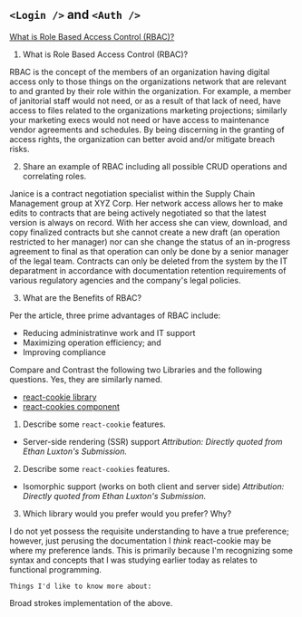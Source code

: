 ## `<Login />` and `<Auth />`

[What is Role Based Access Control (RBAC)?](https://digitalguardian.com/blog/what-role-based-access-control-rbac-examples-benefits-and-more)

1. What is Role Based Access Control (RBAC)?

RBAC is the concept of the members of an organization having digital access only to those things on the organizations network that are relevant to and granted by their role within the organization. For example, a member of janitorial staff would not need, or as a result of that lack of need, have access to files related to the organizations marketing projections; similarly your marketing execs would not need or have access to maintenance vendor agreements and schedules. By being discerning in the granting of access rights, the organization can better avoid and/or mitigate breach risks.

2. Share an example of RBAC including all possible CRUD operations and correlating roles.

Janice is a contract negotiation specialist within the Supply Chain Management group at XYZ Corp. Her network access allows her to make edits to contracts that are being actively negotiated so that the latest version is always on record. With her access she can view, download, and copy finalized contracts but she cannot create a new draft (an operation restricted to her manager) nor can she change the status of an in-progress agreement to final as that operation can only be done by a senior manager of the legal team. Contracts can only be deleted from the system by the IT deparatment in accordance with documentation retention requirements of various regulatory agencies and the company's legal policies.

3. What are the Benefits of RBAC?

Per the article, three prime advantages of RBAC include:
* Reducing administratinve work and IT support
* Maximizing operation efficiency; and
* Improving compliance

Compare and Contrast the following two Libraries and the following questions. Yes, they are similarly named.
* [react-cookie library](https://www.npmjs.com/package/react-cookie)
* [react-cookies component](https://www.npmjs.com/package/react-cookies)

1. Describe some `react-cookie` features.

* Server-side rendering (SSR) support
_Attribution: Directly quoted from Ethan Luxton's Submission._

2. Describe some `react-cookies` features.

* Isomorphic support (works on both client and server side)
_Attribution: Directly quoted from Ethan Luxton's Submission._

3. Which library would you prefer would you prefer? Why?

I do not yet possess the requisite understanding to have a true preference; however, just perusing the documentation I *think* react-cookie may be where my preference lands. This is primarily because I'm recognizing some syntax and concepts that I was studying earlier today as relates to functional programming.

`Things I'd like to know more about:`

Broad strokes implementation of the above.